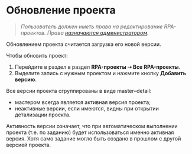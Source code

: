# Обновление проекта

> *Пользователь должен иметь права на редактирование RPA-проектов. Права [назначаются администратором](https://docs.primo-rpa.ru/primo-rpa/orchestrator/settings/users/roles).*

Обновлением проекта считается загрузка его новой версии. 

Чтобы обновить проект:
1. Перейдите в раздел в раздел **RPA-проекты ➝ Все RPA-проекты**.
2. Выделите запись с нужным проектом и нажмите кнопку **Добавить версию**. 

Все версии проекта сгруппированы в виде master–detail: 
* мастером всегда является активная версия проекта;
* неактивные версии, если имеются, видны при открытии детализации проекта. 

Активность версии означает, что при автоматическом выполнении проекта (т.е. по заданию) будет использоваться именно активная версия. Хотя само задание могло быть создано в прошлом с другой версией проекта.


